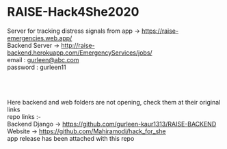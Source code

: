 # RAISE-Hack4She2020<br />
Server for tracking distress signals from app -> https://raise-emergencies.web.app/ <br />
Backend Server -> http://raise-backend.herokuapp.com/EmergencyServices/jobs/ <br />
email : gurleen@abc.com <br />
password : gurleen11 <br /><br /><br />

<br />Here backend and web folders are not opening, check them at their original links<br />
repo links :- <br />
Backend Django -> https://github.com/gurleen-kaur1313/RAISE-BACKEND <br />
Website -> https://github.com/Mahiramodi/hack_for_she <br />
app release has been attached with this repo <br />
